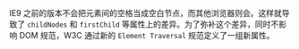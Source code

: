 
IE9 之前的版本不会把元素间的空格当成空白节点，而其他浏览器则会。这样就导致了 `childNodes` 和 `firstChild` 等属性上的差异。为了弥补这个差异，同时不影响 DOM 规范，W3C 通过新的 `Element Traversal` 规范定义了一组新属性。
